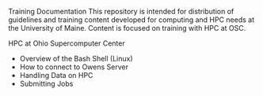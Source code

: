 Training Documentation
This repository is intended for distribution of guidelines and training content developed for computing and HPC needs at the University of Maine. Content is focused on training with HPC at OSC.


HPC at Ohio Supercomputer Center
 - Overview of the Bash Shell (Linux)
 - How to connect to Owens Server
 - Handling Data on HPC
 - Submitting Jobs
